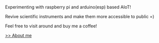 Experimenting with raspberry pi and arduino(esp) based AIoT!

Revive scientific instruments and make them more accessible to public =)


Feel free to visit around and buy me a coffee!

[>> About me](https://flyercarol.github.io/)